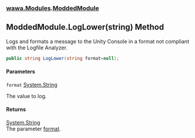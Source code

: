 ### [wawa.Modules](wawa.Modules.md 'wawa.Modules').[ModdedModule](ModdedModule.md 'wawa.Modules.ModdedModule')

## ModdedModule.LogLower(string) Method

Logs and formats a message to the Unity Console in a format not compliant with the Logfile Analyzer.

```csharp
public string LogLower(string format=null);
```
#### Parameters

<a name='wawa.Modules.ModdedModule.LogLower(string).format'></a>

`format` [System.String](https://docs.microsoft.com/en-us/dotnet/api/System.String 'System.String')

The value to log.

#### Returns
[System.String](https://docs.microsoft.com/en-us/dotnet/api/System.String 'System.String')  
The parameter [format](ModdedModule.LogLower(string).md#wawa.Modules.ModdedModule.LogLower(string).format 'wawa.Modules.ModdedModule.LogLower(string).format').